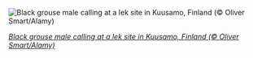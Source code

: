 
![Black grouse male calling at a lek site in Kuusamo, Finland (© Oliver Smart/Alamy)](https://cn.bing.com//th?id=OHR.TetraoTetrix_EN-US8933698445_1920x1080.jpg&rf=LaDigue_1920x1080.jpg&pid=hp)

*[Black grouse male calling at a lek site in Kuusamo, Finland (© Oliver Smart/Alamy)](https://www.bing.com/search?q=black+grouse+lekking&form=hpcapt&filters=HpDate%3a%2220210408_0700%22)*
